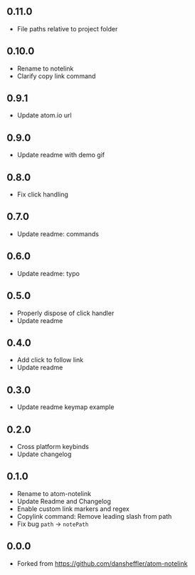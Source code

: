 ## 0.11.0
* File paths relative to project folder

## 0.10.0
* Rename to notelink
* Clarify copy link command

## 0.9.1
* Update atom.io url

## 0.9.0
* Update readme with demo gif

## 0.8.0
* Fix click handling

## 0.7.0
* Update readme: commands

## 0.6.0
* Update readme: typo

## 0.5.0
* Properly dispose of click handler
* Update readme

## 0.4.0
* Add click to follow link
* Update readme

## 0.3.0
* Update readme keymap example

## 0.2.0
* Cross platform keybinds
* Update changelog

## 0.1.0
* Rename to atom-notelink
* Update Readme and Changelog
* Enable custom link markers and regex
* Copylink command: Remove leading slash from path
* Fix bug `path` -> `notePath`

## 0.0.0
* Forked from https://github.com/dansheffler/atom-notelink
